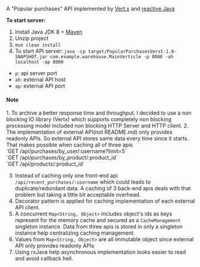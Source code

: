 A "Popular purchases" API implemented by 
<a href="http://vertx.io/">Vert.x</a> 
and <a href="https://github.com/ReactiveX/RxJava">reactive Java</a>

<b>To start server:</b>
1. Install Java JDK 8 + <a href="https://maven.apache.org/">Maven</a>
2. Unzip project
3. `mvn clean install`
4. To start API server: `java -cp target/PopularPurchasesVerxt-1.0-SNAPSHOT.jar com.example.warehouse.MainVerticle -p 8080 -ah localhost -ap 8000`
+   `p`: api server port
+   `ah`: external API host
+   `ap`: external API port

<h4>Note</h4>
1. To archive a better response time and throughput. I decided to use a non blocking IO library (Vertx) 
which supports completely non blocking processing model included non blocking HTTP Server and HTTP client.
2. The implementation of external API(not README.md) only provides readonly APIs. 
So external API stores same data every time since it starts. That makes possible when caching all of three apis
<br>
`GET /api/purchases/by_user/:username?limit=5`<br>
`GET /api/purchases/by_product/:product_id`<br>
`GET /api/products/:product_id`<br>

3. Instead of caching only one front-end api `/api/recent_purchases/:username​` which could leads to duplicate/redundant 
data. A caching of 3 back-end apis deals with that problem but taking a little bit acceptable overhead.
4. Decorator pattern is applied for caching implementation of each external API client.
5. A concurrent `Map<String, Object>` includes object's ids as keys represent for the memory cache and secured as a `CacheManagement` singleton instance.
Data from three apis is stored in only a singleton instance help centralizing caching management.
6. Values from `Map<String, Object>` are all immutable object since external API only provides readonly APIs   
7. Using rxJava help asynchronous implementation looks easier to read and avoid callback hell.

